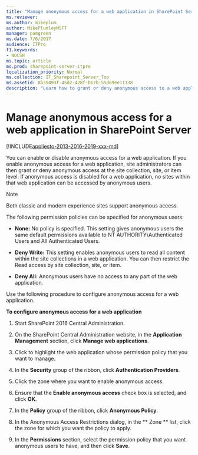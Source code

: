 ```yaml
---
title: "Manage anonymous access for a web application in SharePoint Server"
ms.reviewer: 
ms.author: mikeplum
author: MikePlumleyMSFT
manager: pamgreen
ms.date: 7/6/2017
audience: ITPro
f1.keywords:
- NOCSH
ms.topic: article
ms.prod: sharepoint-server-itpro
localization_priority: Normal
ms.collection: IT_Sharepoint_Server_Top
ms.assetid: 8b35493f-45d2-428f-b17b-55d69ee11138
description: "Learn how to grant or deny anonymous access to a web application in SharePoint Server."
---
```


# Manage anonymous access for a web application in SharePoint Server

[!INCLUDE[appliesto-2013-2016-2019-xxx-md](../includes/appliesto-2013-2016-2019-xxx-md.md)] 
  
You can enable or disable anonymous access for a web application. If you enable anonymous access for a web application, site administrators can then grant or deny anonymous access at the site collection, site, or item level. If anonymous access is disabled for a web application, no sites within that web application can be accessed by anonymous users. 

   > [!NOTE]
   > Both classic and modern experience sites support anonymous access.

The following permission policies can be specified for anonymous users:
  
- **None:** No policy is specified. This setting gives anonymous users the same default permissions available to NT AUTHORITY\Authenticated Users and All Authenticated Users. 
    
- **Deny Write:** This setting enables anonymous users to read all content within the site collections in a web application. You can then restrict the Read access by site collection, site, or item. 
    
- **Deny All:** Anonymous users have no access to any part of the web application. 
    
Use the following procedure to configure anonymous access for a web application.
  
 **To configure anonymous access for a web application**
  
1. Start SharePoint 2016 Central Administration.
    
2. On the SharePoint Central Administration website, in the **Application Management** section, click **Manage web applications**.
    
3. Click to highlight the web application whose permission policy that you want to manage.
    
4. In the **Security** group of the ribbon, click **Authentication Providers**.
    
5. Click the zone where you want to enable anonymous access.
    
6. Ensure that the **Enable anonymous access** check box is selected, and click **OK**.
    
7. In the **Policy** group of the ribbon, click **Anonymous Policy**.
    
8. In the Anonymous Access Restrictions dialog, in the ** Zone ** list, click the zone for which you want the policy to apply. 
    
9. In the **Permissions** section, select the permission policy that you want anonymous users to have, and then click **Save**.
    

